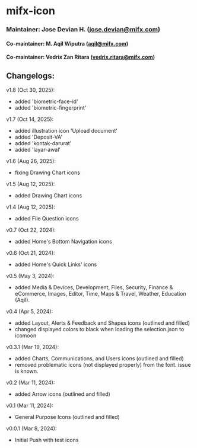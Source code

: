 # mifx-icon

### Maintainer: Jose Devian H. (jose.devian@mifx.com)
#### Co-maintainer: M. Aqil Wiputra (aqil@mifx.com)
#### Co-maintainer: Vedrix Zan Ritara (vedrix.ritara@mifx.com)

## Changelogs:
v1.8 (Oct 30, 2025):
- added 'biometric-face-id'
- added 'biometric-fingerprint'

v1.7 (Oct 14, 2025):
- added illustration icon 'Upload document'
- added 'Deposit-VA'
- added 'kontak-darurat'
- added 'layar-awal'
  
v1.6 (Aug 26, 2025):
- fixing Drawing Chart icons

v1.5 (Aug 12, 2025):
- added Drawing Chart icons

v1.4 (Aug 12, 2025):
- added File Question icons

v0.7 (Oct 22, 2024):
- added Home's Bottom Navigation icons

v0.6 (Oct 21, 2024):
- added Home's Quick Links' icons

v0.5 (May 3, 2024):
- added Media & Devices, Development, Files, Security, Finance & eCommerce, Images, Editor, Time, Maps & Travel, Weather, Education (Aqil).

v0.4 (Apr 5, 2024):
- added Layout, Alerts & Feedback and Shapes icons (outlined and filled)
- changed displayed colors to black when loading the selection.json to icomoon

v0.3.1 (Mar 19, 2024):
- added Charts, Communications, and Users icons (outlined and filled)
- removed problematic icons (not displayed properly) from the font. issue is known.

v0.2 (Mar 11, 2024):
- added Arrow icons (outlined and filled)

v0.1 (Mar 11, 2024):
- General Purpose Icons (outlined and filled)

v0.0.1 (Mar 8, 2024):
- Initial Push with test icons
